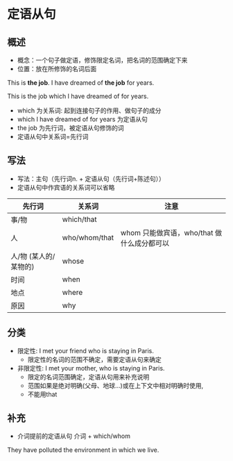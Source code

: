 # 定语从句

## 概述

* 概念：一个句子做定语，修饰限定名词，把名词的范围确定下来
* 位置：放在所修饰的名词后面

This is **the job**.
I have dreamed of **the job** for years.

This is the job which I have dreamed of for years.

* which 为关系词: 起到连接句子的作用、做句子的成分
* which I have dreamed of for years 为定语从句
* the job 为先行词，被定语从句修饰的词
* 定语从句中关系词=先行词

## 写法

* 写法：主句（先行词n. + 定语从句（先行词+陈述句））
* 定语从句中作宾语的关系词可以省略

| 先行词 | 关系词 | 注意 |
| --- | --- | --- | 
| 事/物 | which/that | |
| 人 | who/whom/that | whom 只能做宾语，who/that 做什么成分都可以 |
| 人/物 (某人的/某物的) | whose | |
| 时间 | when | |
| 地点 | where | |
| 原因 | why | |

## 分类

* 限定性: I met your friend who is staying in Paris.
	* 限定性的名词的范围不确定，需要定语从句来确定
* 非限定性: I met your mother, who is staying in Paris.
	* 限定的名词范围确定，定语从句用来补充说明
	* 范围如果是绝对明确(父母、地球...)或在上下文中相对明确时使用,
	* 不能用that

## 补充

* 介词提前的定语从句 介词 + which/whom

They have polluted the environment in which we live.

